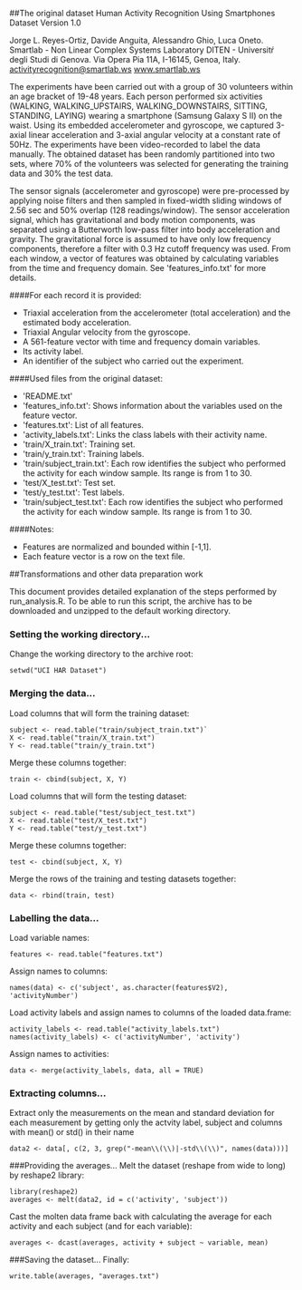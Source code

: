 ##The original dataset
Human Activity Recognition Using Smartphones Dataset
Version 1.0

Jorge L. Reyes-Ortiz, Davide Anguita, Alessandro Ghio, Luca Oneto.
Smartlab - Non Linear Complex Systems Laboratory
DITEN - Universitŕ degli Studi di Genova.
Via Opera Pia 11A, I-16145, Genoa, Italy.
activityrecognition@smartlab.ws
www.smartlab.ws

The experiments have been carried out with a group of 30 volunteers within an age bracket of 19-48 years. Each person performed six activities (WALKING, WALKING_UPSTAIRS, WALKING_DOWNSTAIRS, SITTING, STANDING, LAYING) wearing a smartphone (Samsung Galaxy S II) on the waist. Using its embedded accelerometer and gyroscope, we captured 3-axial linear acceleration and 3-axial angular velocity at a constant rate of 50Hz. The experiments have been video-recorded to label the data manually. The obtained dataset has been randomly partitioned into two sets, where 70% of the volunteers was selected for generating the training data and 30% the test data. 

The sensor signals (accelerometer and gyroscope) were pre-processed by applying noise filters and then sampled in fixed-width sliding windows of 2.56 sec and 50% overlap (128 readings/window). The sensor acceleration signal, which has gravitational and body motion components, was separated using a Butterworth low-pass filter into body acceleration and gravity. The gravitational force is assumed to have only low frequency components, therefore a filter with 0.3 Hz cutoff frequency was used. From each window, a vector of features was obtained by calculating variables from the time and frequency domain. See 'features_info.txt' for more details. 

####For each record it is provided:
- Triaxial acceleration from the accelerometer (total acceleration) and the estimated body acceleration.
- Triaxial Angular velocity from the gyroscope. 
- A 561-feature vector with time and frequency domain variables. 
- Its activity label. 
- An identifier of the subject who carried out the experiment.

####Used files from the original dataset:
* 'README.txt'
* 'features_info.txt': Shows information about the variables used on the feature vector.
* 'features.txt': List of all features.
* 'activity_labels.txt': Links the class labels with their activity name.
* 'train/X_train.txt': Training set.
* 'train/y_train.txt': Training labels.
* 'train/subject_train.txt': Each row identifies the subject who performed the activity for each window sample. Its range is from 1 to 30.
* 'test/X_test.txt': Test set.
* 'test/y_test.txt': Test labels.
* 'train/subject_test.txt': Each row identifies the subject who performed the activity for each window sample. Its range is from 1 to 30. 

####Notes: 
- Features are normalized and bounded within [-1,1].
- Each feature vector is a row on the text file.

##Transformations and other data preparation work

This document provides detailed explanation of the steps performed by run_analysis.R. To be able to run this script, the archive has to be downloaded and unzipped to the default working directory.

### Setting the working directory...
Change the working directory to the archive root:
```
setwd("UCI HAR Dataset")
```

### Merging the data...
Load columns that will form the training dataset:
```
subject <- read.table("train/subject_train.txt")`
X <- read.table("train/X_train.txt")
Y <- read.table("train/y_train.txt")
```
Merge these columns together:
```
train <- cbind(subject, X, Y)
```
Load columns that will form the testing dataset:

```
subject <- read.table("test/subject_test.txt")
X <- read.table("test/X_test.txt")
Y <- read.table("test/y_test.txt")
```
Merge these columns together:
```
test <- cbind(subject, X, Y)
```

Merge the rows of the training and testing datasets together:
```
data <- rbind(train, test)
```

### Labelling the data...
Load variable names: 
```
features <- read.table("features.txt")
```
Assign names to columns:
```
names(data) <- c('subject', as.character(features$V2), 'activityNumber')
```

Load activity labels and assign names to columns of the loaded data.frame:
```
activity_labels <- read.table("activity_labels.txt")
names(activity_labels) <- c('activityNumber', 'activity')
```

Assign names to activities:
```
data <- merge(activity_labels, data, all = TRUE)
```

### Extracting columns...
Extract only the measurements on the mean and standard deviation for each measurement by getting only the actvity label, subject and columns with mean() or std() in their name
```
data2 <- data[, c(2, 3, grep("-mean\\(\\)|-std\\(\\)", names(data)))]
```

###Providing the averages...
Melt the dataset (reshape from wide to long) by reshape2 library:
```
library(reshape2)
averages <- melt(data2, id = c('activity', 'subject'))
```
Cast the molten data frame back with calculating the average for each activity and each subject (and for each variable):
```
averages <- dcast(averages, activity + subject ~ variable, mean)
```
###Saving the dataset...
Finally:
```
write.table(averages, "averages.txt")
```
